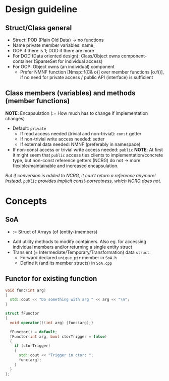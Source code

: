 # Design guideline
## Struct/Class general
- Struct: POD (Plain Old Data) -> no functions
- Name private member variables: name_
- OOP if there is 1; DOD if there are more
- For DOD (Data oriented design): Class/Object owns component-container (SparseSet for individual access)
- For OOP: Object owns (an individual) component
    - Prefer NMNF function [Nmsp::f(C& o)] over member functions [o.f()], if no need for private access / public API (interface) is sufficient

## Class members (variables) and methods (member functions)
**NOTE**: Encapsulation (:= How much has to change if implementation changes)
- Default: `private`
    - If read access needed (trivial and non-trivial): `const` getter
    - If non-trivial write access needed: setter
    - If external data needed: NMNF (preferably in namespace)
- If non-const access or trivial write access needed: `public`
**NOTE**: 
At first it might seem that `public` access ties clients to implementation/concrete type, but non-const reference getters (NCRG) do not -> more flexible/maintainable and increased encapsulation. 

*But if conversion is added to NCRG, it can't return a reference anymore! Instead, `public` provides implicit const-correctness, which NCRG does not.*


# Concepts
## SoA
- := Struct of Arrays (of (entity-)members)
<!-- - If access other than by index needed: Add an additional mapping-member Id(entifier)->Index 
 - Decide if duplication for mapping, or support O(n) lookup of values -->
- Add utility methods to modify containers. Also eg. for accessing individual members and/or returning a single entity struct
- Transient (= Intermediate/Temporary/Transformation) data `struct`:
    - Forward declared `unique_ptr` member in `SoA.h`
    - Define it (and its member structs) in `SoA.cpp`

## Functor for existing function
```cpp
void func(int arg)
{
  std::cout << "Do something with arg " << arg << "\n";
}

struct fFunctor
{
  void operator()(int arg) {func(arg);}

  fFunctor() = default;
  fFunctor(int arg, bool ctorTrigger = false)
  {
    if (ctorTrigger)
    {
      std::cout << "Trigger in ctor: ";
      func(arg);
    }
  }
};
```

